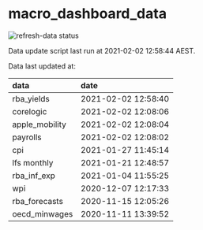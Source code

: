 
<!-- README.md is generated from README.Rmd. Please edit that file -->

# macro\_dashboard\_data

<!-- badges: start -->

![refresh-data
status](https://github.com/MattCowgill/macro_dashboard_data/workflows/refresh-data/badge.svg)

<!-- badges: end -->

Data update script last run at 2021-02-02 12:58:44 AEST.

Data last updated at:

| data            | date                |
| :-------------- | :------------------ |
| rba\_yields     | 2021-02-02 12:58:40 |
| corelogic       | 2021-02-02 12:08:06 |
| apple\_mobility | 2021-02-02 12:08:04 |
| payrolls        | 2021-02-02 12:08:02 |
| cpi             | 2021-01-27 11:45:14 |
| lfs monthly     | 2021-01-21 12:48:57 |
| rba\_inf\_exp   | 2021-01-04 11:55:25 |
| wpi             | 2020-12-07 12:17:33 |
| rba\_forecasts  | 2020-11-15 12:05:26 |
| oecd\_minwages  | 2020-11-11 13:39:52 |
